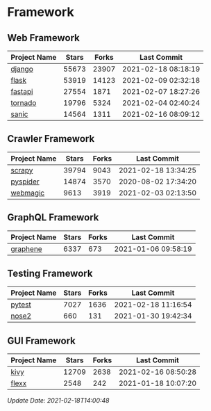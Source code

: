 # Framework

## Web Framework
| Project Name | Stars | Forks | Last Commit |
| ------------ | ----- | ----- | ----------- |
| [django](https://github.com/django/django) | 55673 | 23907 | 2021-02-18 08:18:19 |
| [flask](https://github.com/pallets/flask) | 53919 | 14123 | 2021-02-09 02:32:18 |
| [fastapi](https://github.com/tiangolo/fastapi) | 27554 | 1871 | 2021-02-07 18:27:26 |
| [tornado](https://github.com/tornadoweb/tornado) | 19796 | 5324 | 2021-02-04 02:40:24 |
| [sanic](https://github.com/sanic-org/sanic) | 14564 | 1311 | 2021-02-16 08:09:12 |

## Crawler Framework
| Project Name | Stars | Forks | Last Commit |
| ------------ | ----- | ----- | ----------- |
| [scrapy](https://github.com/scrapy/scrapy) | 39794 | 9043 | 2021-02-18 13:34:25 |
| [pyspider](https://github.com/binux/pyspider) | 14874 | 3570 | 2020-08-02 17:34:20 |
| [webmagic](https://github.com/code4craft/webmagic) | 9613 | 3919 | 2021-02-03 02:13:50 |

## GraphQL Framework
| Project Name | Stars | Forks | Last Commit |
| ------------ | ----- | ----- | ----------- |
| [graphene](https://github.com/graphql-python/graphene) | 6337 | 673 | 2021-01-06 09:58:19 |

## Testing Framework
| Project Name | Stars | Forks | Last Commit |
| ------------ | ----- | ----- | ----------- |
| [pytest](https://github.com/pytest-dev/pytest) | 7027 | 1636 | 2021-02-18 11:16:54 |
| [nose2](https://github.com/nose-devs/nose2) | 660 | 131 | 2021-01-30 19:42:34 |

## GUI Framework
| Project Name | Stars | Forks | Last Commit |
| ------------ | ----- | ----- | ----------- |
| [kivy](https://github.com/kivy/kivy) | 12709 | 2638 | 2021-02-16 08:50:28 |
| [flexx](https://github.com/flexxui/flexx) | 2548 | 242 | 2021-01-18 10:07:20 |

*Update Date: 2021-02-18T14:00:48*